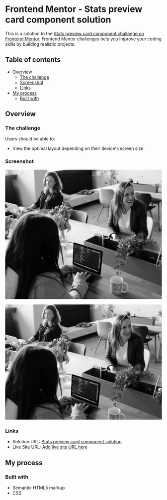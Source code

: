 # Frontend Mentor - Stats preview card component solution

This is a solution to the [Stats preview card component challenge on Frontend Mentor](https://www.frontendmentor.io/challenges/stats-preview-card-component-8JqbgoU62). Frontend Mentor challenges help you improve your coding skills by building realistic projects. 

## Table of contents


- [Overview](#overview)
  - [The challenge](#the-challenge)
  - [Screenshot](#screenshot)
  - [Links](#links)
- [My process](#my-process)
  - [Built with](#built-with)


## Overview

### The challenge

Users should be able to:

- View the optimal layout depending on their device's screen size

### Screenshot

![](images/image-header-desktop.jpg)

![](images/image-header-mobile.jpg)

### Links

- Solution URL: [Stats preview card component solution]()
- Live Site URL: [Add live site URL here](https://jpbyte.github.io/C-Users-Pichau-Desktop-Projetos-stats-preview-card-component/)

## My process

### Built with

- Semantic HTML5 markup
- CSS
